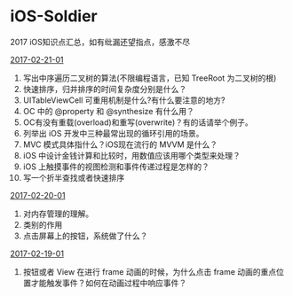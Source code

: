 # iOS-Soldier
2017 iOS知识点汇总，如有纰漏还望指点，感激不尽


[2017-02-21-01](https://github.com/GetOfferSoldier/Objective-C/blob/master/2017/02/2017-02-21-01.md)

1. 写出中序遍历二叉树的算法(不限编程语言，已知 TreeRoot 为二叉树的根)
2. 快速排序，归并排序的时间复杂度分别是什么？
3. UITableViewCell 可重用机制是什么?有什么要注意的地方?
4. OC 中的 @property 和 @synthesize 有什么用？
5. OC有没有重载(overload)和重写(overwrite)？有的话请举个例子。
6. 列举出 iOS 开发中三种最常出现的循环引用的场景。
7. MVC 模式具体指什么？iOS现在流行的 MVVM 是什么？
8. iOS 中设计金钱计算和比较时，用数值应该用哪个类型来处理？
9. iOS 上触摸事件的视图检测和事件传递过程是怎样的？  
10. 写一个折半查找或者快速排序


[2017-02-20-01](https://github.com/GetOfferSoldier/Objective-C/blob/master/2017/02/2017-02-20-01.md)

1. 对内存管理的理解。
2. 类别的作用
3. 点击屏幕上的按钮，系统做了什么？

[2017-02-19-01](https://github.com/GetOfferSoldier/Objective-C/blob/master/2017/02/2017-02-19-01.md)

1. 按钮或者 View 在进行 frame 动画的时候，为什么点击 frame 动画的重点位置才能触发事件？如何在动画过程中响应事件？

